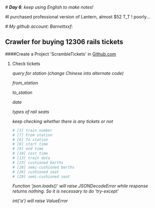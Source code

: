 *# **Day 6**: keep using English to make notes!*

*#I pu*rchased professional version of Lantern, almost $52 T_T ! poorly...

*# My github account: Barnettxxf*:



## Crawler for buying 12306 rails tickets

####Create a Project 'ScrambleTickets' in [Github.com](https://github.com/Barnetxxf/ScrambleTickets) 

1. Check tickets

   *query for station (change Chinese into alternate code)*

   *from_station*

   *to_station*

   *date*

   *types of  rail seats*

   *keep checking whether there is any tickets or not*

   ~~~python
   # [3] train number
   # [7] From station
   # [6] To station
   # [8] start time
   # [9] end time
   # [10] cost time
   # [13] train data
   # [23] cushioned berths
   # [28] semi-cushioned berths
   # [26] cushioned seat
   # [29] semi-cushioned seat
   ~~~

   *Function 'json.loads()' will raise JSONDecodeError while response returns nothing. So it is necessary to do 'try-except'*	

   *int('a') will raise ValueError*